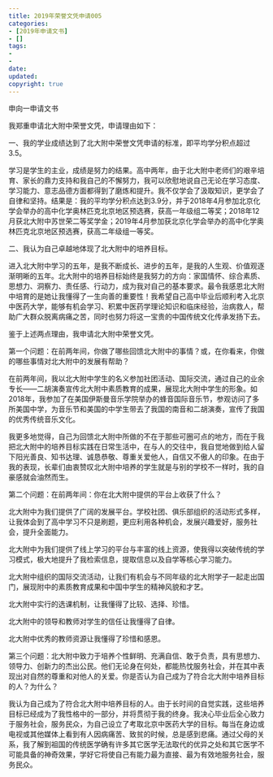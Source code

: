 ```yaml
---
title: 2019年荣誉文凭申请005
categories:
- [2019年申请文书]
- []
tags: 
- 
- 
date:
updated:
copyright: true
---
```


申向一申请文书

我郑重申请北大附中荣誉文凭，申请理由如下：

一、我的学业成绩达到了北大附中荣誉文凭申请的标准，即平均学分积点超过3.5。

学习是学生的主业，成绩是努力的结果。高中两年，由于北大附中老师们的艰辛培育、家长的鼎力支持和我自己的不懈努力，我可以欣慰地说自己无论在学习态度、学习能力、意志品德方面都得到了磨炼和提升。我不仅学会了汲取知识，更学会了自律和坚持。结果是：我的平均学分积点达到3.9分，并于2018年4月参加北京化学会举办的高中化学奥林匹克北京地区预选赛，获高一年级组二等奖；2018年12月获北大附中苏世荣二等奖学金；2019年4月参加获北京化学会举办的高中化学奥林匹克北京地区预选赛，获高二年级组一等奖。

<!--more-->
二、我认为自己卓越地体现了北大附中的培养目标。

进入北大附中学习的五年，是我不断成长、进步的五年，是我的人生观、价值观逐渐明晰的五年。北大附中的培养目标始终是我努力的方向：家国情怀、综合素质、思想力、洞察力、责任感、行动力，成为我对自己的基本要求。最令我感恩北大附中培育的是她让我懂得了一生向善的重要性！我希望自己高中毕业后顺利考入北京中医药大学，能够有机会学习、积累中医药学理论知识和临床经验，治病救人，帮助广大群众脱离病痛之苦，同时也努力将这一宝贵的中国传统文化传承发扬下去。

鉴于上述两点理由，我申请北大附中荣誉文凭。


第一个问题：在前两年间，你做了哪些回馈北大附中的事情？或，在你看来，你做的哪些事情对北大附中的发展有帮助？

在前两年间，我以北大附中学生的名义参加社团活动、国际交流，通过自己的业余专长——二胡演奏宣传北大附中素质教育的成果，展现北大附中学生的形象。如2018年，我参加了在美国伊斯曼音乐学院举办的蜂音国际音乐节，参观访问了多所美国中学，为音乐节和美国的中学生带去了我国的南音和二胡演奏，宣传了我国的优秀传统音乐文化。

我更多地觉得，自己为回馈北大附中所做的不在于那些可圈可点的地方，而在于我把北大附中的培养目标实践在日常生活中，在与人的交往中，我自觉地做到给人留下阳光善良、知书达理、诚恳恭敬、尊重关爱他人，自信又不傲人的印象。在由于我的表现，长辈们由衷赞叹北大附中培养的学生就是与别的学校不一样时，我的自豪感就会油然而生。

第二个问题：在前两年间：你在北大附中提供的平台上收获了什么？

北大附中为我们提供了广阔的发展平台。学校社团、俱乐部组织的活动形式多样，让我体会到了高中学习不只是刷题，更应利用各种机会，发展兴趣爱好，服务社会，提升全面能力。

北大附中为我们提供了线上学习的平台与丰富的线上资源，使我得以突破传统的学习模式，极大地提升了我检索信息，提取信息以及自学等核心学习能力。

北大附中组织的国际交流活动，让我们有机会与不同年级的北大附学子一起走出国门，展现附中的素质教育成果和中国中学生的精神风貌和才艺。

北大附中实行的选课机制，让我懂得了比较、选择、珍惜。

北大附中的领导和教师对学生的信任让我懂得了自律。

北大附中优秀的教师资源让我懂得了珍惜和感恩。

第三个问题：北大附中致力于培养个性鲜明、充满自信、敢于负责，具有思想力、领导力、创新力的杰出公民。他们无论身在何处，都能热忱服务社会，并在其中表现出对自然的尊重和对他人的关爱。你是否认为自己成为了符合北大附中培养目标的人？为什么？

我认为自己成为了符合北大附中培养目标的人。由于长时间的自觉实践，这些培养目标已经成为了我性格中的一部分，并将贯彻于我的终身。我决心毕业后全心致力于服务社会，服务民众，为自己设立了考取北京中医药大学的目标。每当在身边或电视或其他媒体上看到有人因病痛苦、致贫的时候，总是感到悲痛。通过父母的关系，我了解到祖国的传统医学确有许多其它医学无法取代的优异之处和其它医学不可能具备的神奇效果，学好它将使自己有能力最为直接、最为有效地服务社会，服务民众。
